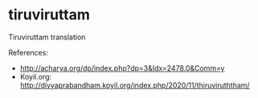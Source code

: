 # tiruviruttam

Tiruviruttam translation

References:
* http://acharya.org/dp/index.php?dp=3&Idx=2478.0&Comm=y
* Koyil.org: http://divyaprabandham.koyil.org/index.php/2020/11/thiruviruththam/
